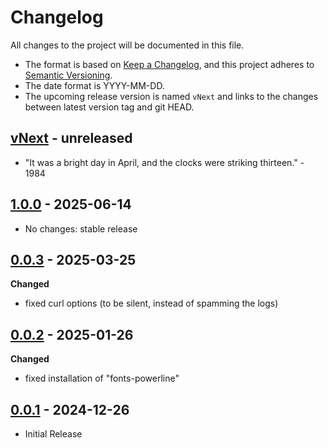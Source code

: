 # Changelog

All changes to the project will be documented in this file.

- The format is based on [Keep a Changelog](https://keepachangelog.com/en/1.1.0/),
and this project adheres to [Semantic Versioning](https://semver.org/spec/v2.0.0.html).
- The date format is YYYY-MM-DD.
- The upcoming release version is named `vNext` and links to the changes between latest version tag and git HEAD.

## [vNext] - unreleased

- "It was a bright day in April, and the clocks were striking thirteen." - 1984

## [1.0.0] - 2025-06-14

- No changes: stable release

## [0.0.3] - 2025-03-25

**Changed**
- fixed curl options (to be silent, instead of spamming the logs)

## [0.0.2] - 2025-01-26

**Changed**
- fixed installation of "fonts-powerline"

## [0.0.1] - 2024-12-26

- Initial Release

<!-- Section for Reference Links -->

[vNext]: https://github.com/jakoch/latex-devbox/compare/v0.0.1...HEAD
[1.0.0]: https://github.com/jakoch/latex-devbox/compare/v0.0.3...v1.0.0
[0.0.3]: https://github.com/jakoch/latex-devbox/compare/v0.0.2...v0.0.3
[0.0.2]: https://github.com/jakoch/latex-devbox/compare/v0.0.1...v0.0.2
[0.0.1]: https://github.com/jakoch/latex-devbox/releases/tag/v0.0.1
